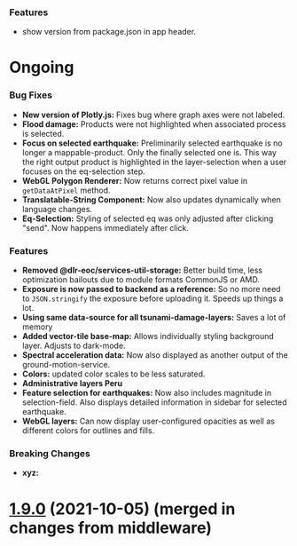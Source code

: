 ### Features
- show version from package.json in app header.

# Ongoing


### Bug Fixes
- **New version of Plotly.js:** Fixes bug where graph axes were not labeled.
- **Flood damage:** Products were not highlighted when associated process is selected.
- **Focus on selected earthquake:** Preliminarily selected earthquake is no longer a mappable-product. Only the finally selected one is. This way the right output product is highlighted in the layer-selection when a user focuses on the eq-selection step.
- **WebGL Polygon Renderer:** Now returns correct pixel value in `getDataAtPixel` method.
- **Translatable-String Component:** Now also updates dynamically when language changes.
- **Eq-Selection:** Styling of selected eq was only adjusted after clicking "send". Now happens immediately after click.

### Features
- **Removed @dlr-eoc/services-util-storage:** Better build time, less optimization bailouts due to module formats CommonJS or AMD.
- **Exposure is now passed to backend as a reference:** So no more need to `JSON.stringify` the exposure before uploading it. Speeds up things a lot.
- **Using same data-source for all tsunami-damage-layers:** Saves a lot of memory
- **Added vector-tile base-map:** Allows individually styling background layer. Adjusts to dark-mode.
- **Spectral acceleration data:** Now also displayed as another output of the ground-motion-service.
- **Colors:** updated color scales to be less saturated.
- **Administrative layers Peru**
- **Feature selection for earthquakes:** Now also includes magnitude in selection-field. Also displays detailed information in sidebar for selected earthquake.
- **WebGL layers:** Can now display user-configured opacities as well as different colors for outlines and fills.

### Breaking Changes
- **xyz:**

# [1.9.0](https://github.com/riesgos/dlr-riesgos-frontend/tree/v1.9) (2021-10-05) (merged in changes from middleware)
